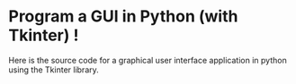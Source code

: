 # Program a GUI in Python (with Tkinter) !
Here is the source code for a graphical user interface application in python using the Tkinter library.
